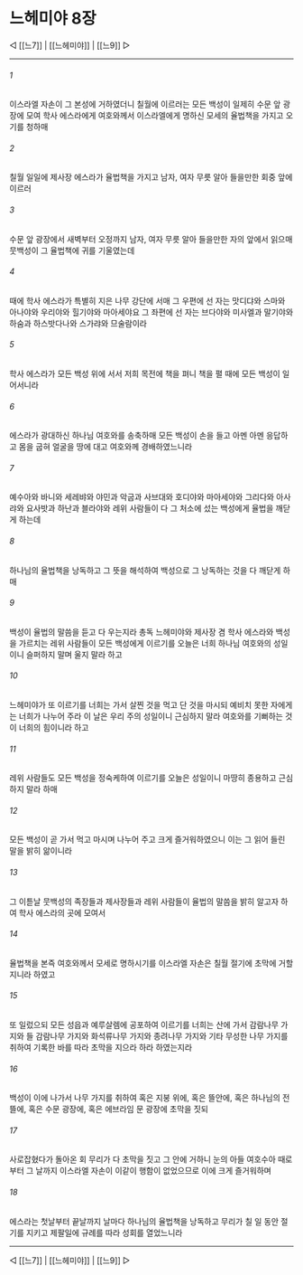 # 느헤미야 8장

◁ [[느7]] | [[느헤미야]] | [[느9]] ▷
***

###### 1
이스라엘 자손이 그 본성에 거하였더니 칠월에 이르러는 모든 백성이 일제히 수문 앞 광장에 모여 학사 에스라에게 여호와께서 이스라엘에게 명하신 모세의 율법책을 가지고 오기를 청하매

###### 2
칠월 일일에 제사장 에스라가 율법책을 가지고 남자, 여자 무릇 알아 들을만한 회중 앞에 이르러

###### 3
수문 앞 광장에서 새벽부터 오정까지 남자, 여자 무릇 알아 들을만한 자의 앞에서 읽으매 뭇백성이 그 율법책에 귀를 기울였는데

###### 4
때에 학사 에스라가 특별히 지은 나무 강단에 서매 그 우편에 선 자는 맛디댜와 스마와 아나야와 우리야와 힐기야와 마아세야요 그 좌편에 선 자는 브다야와 미사엘과 말기야와 하숨과 하스밧다나와 스가랴와 므술람이라

###### 5
학사 에스라가 모든 백성 위에 서서 저희 목전에 책을 펴니 책을 펼 때에 모든 백성이 일어서니라

###### 6
에스라가 광대하신 하나님 여호와를 송축하매 모든 백성이 손을 들고 아멘 아멘 응답하고 몸을 굽혀 얼굴을 땅에 대고 여호와께 경배하였느니라

###### 7
예수아와 바니와 세레뱌와 야민과 악굽과 사브대와 호디야와 마아세야와 그리다와 아사랴와 요사밧과 하난과 블라야와 레위 사람들이 다 그 처소에 섰는 백성에게 율법을 깨닫게 하는데

###### 8
하나님의 율법책을 낭독하고 그 뜻을 해석하여 백성으로 그 낭독하는 것을 다 깨닫게 하매

###### 9
백성이 율법의 말씀을 듣고 다 우는지라 총독 느헤미야와 제사장 겸 학사 에스라와 백성을 가르치는 레위 사람들이 모든 백성에게 이르기를 오늘은 너희 하나님 여호와의 성일이니 슬퍼하지 말며 울지 말라 하고

###### 10
느헤미야가 또 이르기를 너희는 가서 살찐 것을 먹고 단 것을 마시되 예비치 못한 자에게는 너희가 나누어 주라 이 날은 우리 주의 성일이니 근심하지 말라 여호와를 기뻐하는 것이 너희의 힘이니라 하고

###### 11
레위 사람들도 모든 백성을 정숙케하여 이르기를 오늘은 성일이니 마땅히 종용하고 근심하지 말라 하매

###### 12
모든 백성이 곧 가서 먹고 마시며 나누어 주고 크게 즐거워하였으니 이는 그 읽어 들린 말을 밝히 앎이니라

###### 13
그 이튿날 뭇백성의 족장들과 제사장들과 레위 사람들이 율법의 말씀을 밝히 알고자 하여 학사 에스라의 곳에 모여서

###### 14
율법책을 본즉 여호와께서 모세로 명하시기를 이스라엘 자손은 칠월 절기에 초막에 거할지니라 하였고

###### 15
또 일렀으되 모든 성읍과 예루살렘에 공포하여 이르기를 너희는 산에 가서 감람나무 가지와 들 감람나무 가지와 화석류나무 가지와 종려나무 가지와 기타 무성한 나무 가지를 취하여 기록한 바를 따라 초막을 지으라 하라 하였는지라

###### 16
백성이 이에 나가서 나무 가지를 취하여 혹은 지붕 위에, 혹은 뜰안에, 혹은 하나님의 전 뜰에, 혹은 수문 광장에, 혹은 에브라임 문 광장에 초막을 짓되

###### 17
사로잡혔다가 돌아온 회 무리가 다 초막을 짓고 그 안에 거하니 눈의 아들 여호수아 때로부터 그 날까지 이스라엘 자손이 이같이 행함이 없었으므로 이에 크게 즐거워하며

###### 18
에스라는 첫날부터 끝날까지 날마다 하나님의 율법책을 낭독하고 무리가 칠 일 동안 절기를 지키고 제팔일에 규례를 따라 성회를 열었느니라

***
◁ [[느7]] | [[느헤미야]] | [[느9]] ▷